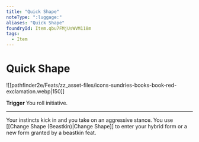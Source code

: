 ```yaml
---
title: "Quick Shape"
noteType: ":luggage:"
aliases: "Quick Shape"
foundryId: Item.qbu7FMjUsWVM118m
tags:
  - Item
---
```


# Quick Shape
![[pathfinder2e/Feats/zz_asset-files/icons-sundries-books-book-red-exclamation.webp|150]]

**Trigger** You roll initiative.

* * *

Your instincts kick in and you take on an aggressive stance. You use [[Change Shape (Beastkin)|Change Shape]] to enter your hybrid form or a new form granted by a beastkin feat.
